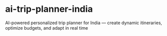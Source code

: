 # ai-trip-planner-india
AI-powered personalized trip planner for India — create dynamic itineraries, optimize budgets, and adapt in real time
